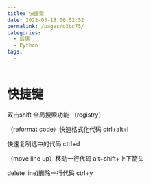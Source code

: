 ```yaml
---
title: 快捷键
date: 2022-03-18 00:52:52
permalink: /pages/d3bc75/
categories:
  - 后端
  - Python
tags:
  - 
---
```

# 快捷键

双击shift  	全局搜索功能 （registry）



（reformat code）快速格式化代码 ctrl+alt+l

快速复制选中的代码 ctrl+d

（move line up）移动一行代码 alt+shift+上下箭头

delete line)删除一行代码 ctrl+y



